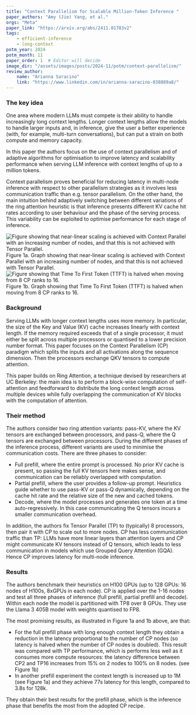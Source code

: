 ```yaml
---
title: "Context Parallelism for Scalable Million-Token Inference "
paper_authors: "Amy (Jie) Yang, et al."
orgs: "Meta"
paper_link: "https://arxiv.org/abs/2411.01783v2"
tags:
    - efficient-inference
    - long-context
potm_year: 2024
potm_month: 11
paper_order: 1  # Editor will decide
image_dir: "/assets/images/posts/2024-11/potm/context-parallelism/"
review_author:
    name: "Arianna Saracino"
    link: "https://www.linkedin.com/in/arianna-saracino-038889a8/"
---
```


### The key idea

One area where modern LLMs must compete is their ability to handle increasingly long context lengths. Longer context lengths allow the models to handle larger inputs and, in inference, give the user a better experience (with, for example, multi-turn conversations), but can put a strain on both compute and memory capacity. 

In this paper the authors focus on the use of context parallelism and of adaptive algorithms for optimisation to improve latency and scalability performance when serving LLM inference with context lengths of up to a million tokens. 

Context parallelism proves beneficial for reducing latency in multi-node inference with respect to other parallelism strategies as it involves less communication traffic than e.g. tensor parallelism. On the other hand, the main intuition behind adaptively switching between different variations of the ring attention heuristic is that inference presents different KV cache hit rates according to user behaviour and the phase of the serving process. This variability can be exploited to optimise performance for each stage of inference.

<img src="{{ page.image_dir | append: 'fig-1a.png' | relative_url }}" alt="Figure showing that near-linear scaling is achieved with Context Parallel with an increasing number of nodes, and that this is not achieved with Tensor Parallel.">
<figcaption>Figure 1a. Graph showing that near-linear scaling is achieved with Context Parallel with an increasing number of nodes, and that this is not achieved with Tensor Parallel.</figcaption>

<img src="{{ page.image_dir | append: 'fig-1b.png' | relative_url }}" alt="Figure showing that Time To First Token (TTFT) is halved when moving from 8 CP ranks to 16.">
<figcaption>Figure 1b. Graph showing that Time To First Token (TTFT) is halved when moving from 8 CP ranks to 16.</figcaption>


### Background

Serving LLMs with longer context lengths uses more memory. In particular, the size of the Key and Value (KV) cache increases linearly with context length. If the memory required exceeds that of a single processor, it must either be split across multiple processors or quantised to a lower precision number format. This paper focuses on the Context Parallelism (CP) paradigm which splits the inputs and all activations along the sequence dimension. Then the processors exchange QKV tensors to compute attention. 

This paper builds on Ring Attention, a technique devised by researchers at UC Berkeley: the main idea is to perform a block-wise computation of self-attention and feedforward to distribute the long context length across multiple devices while fully overlapping the communication of KV blocks with the computation of attention.


### Their method

The authors consider two ring attention variants: pass-KV, where the KV tensors are exchanged between processors, and pass-Q, where the Q tensors are exchanged between processors. During the different phases of the inference process, different variants are used to minimise the communication costs. There are three phases to consider:

- Full prefill, where the entire prompt is processed. No prior KV cache is present, so passing the full KV tensors here makes sense, and communication can be reliably overlapped with computation.
- Partial prefill, where the user provides a follow-up prompt. Heuristics guide whether to use pass-KV or pass-Q dynamically, depending on the cache hit rate and the relative size of the new and cached tokens.
- Decode, where the model processes and generates one token at a time auto-regressively. In this case communicating the Q tensors incurs a smaller communication overhead. 

In addition, the authors fix Tensor Parallel (TP) to (typically) 8 processors, then pair it with CP to scale out to more nodes. CP has less communication traffic than TP: LLMs have more linear layers than attention layers and CP might communicate KV tensors instead of Q tensors, which leads to less communication in models which use Grouped Query Attention (GQA). Hence CP improves latency for multi-node inference.

### Results
The authors benchmark their heuristics on H100 GPUs (up to 128 GPUs: 16 nodes of H100s, 8xGPUs in each node). CP is applied over the 1-16 nodes and test all three phases of inference (full prefill, partial prefill and decode). Within each node the model is partitioned with TP8 over 8 GPUs. They use the Llama 3 405B model with weights quantised to FP8.

The most promising results, as illustrated in Figure 1a and 1b above, are that: 

- For the full prefill phase with long enough context length they obtain a reduction in the latency proportional to the number of CP nodes (so latency is halved when the number of CP nodes is doubled). This result was compared with TP performance, which is performs less well as it consumes more compute resources: the latency difference between CP2 and TP16 increases from 15% on 2 nodes to 100% on 8 nodes. (see Figure 1b)
- In another prefill experiment the context length is increased up to 1M (see Figure 1a) and they achieve 77s latency for this length, compared to 3.8s for 128k. 

They obtain their best results for the prefill phase, which is the inference phase that benefits the most from the adopted CP recipe.

